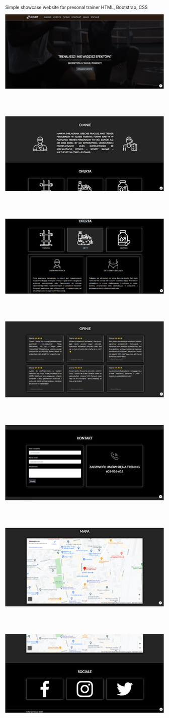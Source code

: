 Simple showcase website for presonal trainer
HTML, Bootstrap, CSS


![1](https://github.com/adriannowaq/Personal-Trainer/blob/main/readme/PT%20(1).png)
<br/><br/><br/><br/><br/><br/>
![2](https://github.com/adriannowaq/Personal-Trainer/blob/main/readme/PT%20(2).png)
<br/><br/><br/><br/><br/><br/>
![3](https://github.com/adriannowaq/Personal-Trainer/blob/main/readme/PT%20(3).png)
<br/><br/><br/><br/><br/><br/>
![4](https://github.com/adriannowaq/Personal-Trainer/blob/main/readme/PT%20(4).png)
<br/><br/><br/><br/><br/><br/>
![5](https://github.com/adriannowaq/Personal-Trainer/blob/main/readme/PT%20(5).png)
<br/><br/><br/><br/><br/><br/>
![6](https://github.com/adriannowaq/Personal-Trainer/blob/main/readme/PT%20(6).png)
<br/><br/><br/><br/><br/><br/>
![7](https://github.com/adriannowaq/Personal-Trainer/blob/main/readme/PT%20(7).png)
